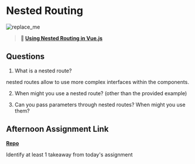 # Nested Routing

![replace_me](https://codeworks.blob.core.windows.net/public/assets/img/illustrations/placeholder.svg)

> **📖 [Using Nested Routing in Vue.js](https://codeworksacademy.com/fs-student-guide/resources/wk6/04-Child-Routes)**

## Questions

1. What is a nested route?

nested routes allow to use more complex interfaces within the components.

2. When might you use a nested route? (other than the provided example)

3. Can you pass parameters through nested routes? When might you use them?

## Afternoon Assignment Link

**[Repo](https://github.com/ChristineKlosterman/bloggr)**

Identify at least 1 takeaway from today's assignment
